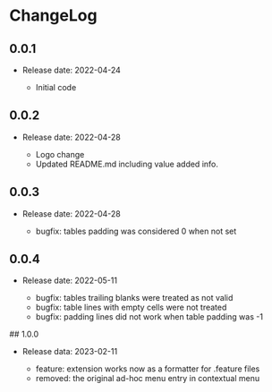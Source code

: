 # ChangeLog

## 0.0.1

* Release date: 2022-04-24

    - Initial code

## 0.0.2

* Release date: 2022-04-28

    - Logo change
    - Updated README.md including value added info.

## 0.0.3

* Release date: 2022-04-28

    - bugfix: tables padding was considered 0 when not set

## 0.0.4

* Release date: 2022-05-11

    - bugfix: tables trailing blanks were treated as not valid
    - bugfix: table lines with empty cells were not treated
    - bugfix: padding lines did not work when table padding was -1

## 1.0.0

* Release data: 2023-02-11

    - feature: extension works now as a formatter for .feature files
    - removed: the original ad-hoc menu entry in contextual menu

